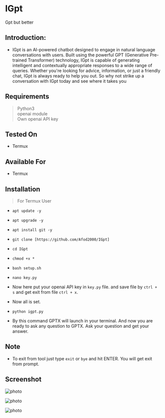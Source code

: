 # IGpt
Gpt but better


## Introduction:

+ IGpt is an AI-powered chatbot designed to engage in natural language conversations with users. Built using the powerful GPT (Generative Pre-trained Transformer) technology, IGpt is capable of generating intelligent and contextually appropriate responses to a wide range of queries. Whether you're looking for advice, information, or just a friendly chat, IGpt is always ready to help you out. So why not strike up a conversation with IGpt today and see where it takes you

## Requirements

> Python3 <br>
> openai module<br>
> Own openai API key

## Tested On

+ Termux

## Available For

+ Termux

## Installation

> For Termux User

+ `apt update -y`
+ `apt upgrade -y`
+ `apt install git -y`
+ `git clone [https://github.com/Afod2000/IGpt]`
+ `cd IGpt`
+ `chmod +x *`
+ `bash setup.sh`
+ `nano key.py`

+ Now here put your openai API key in `key.py` file. and save file by `ctrl + s` and get exit from file `ctrl + x`.
+ Now all is set.

+ `python igpt.py`

+ By this command GPTX will launch in your terminal. And now you are ready to ask any question to GPTX. Ask your question and get your answer.

## Note
+ To exit from tool just type `exit` or `bye` and hit ENTER. You will get exit from prompt.

## Screenshot

![photo](https://i.ibb.co/5vXt59r/1.jpg)

![photo](https://i.ibb.co/WWZMy0w/2.jpg)

![photo](https://i.ibb.co/9TgWsR9/3.jpg)

